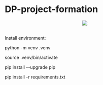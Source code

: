 # DP-project-formation


<div id="header" align="center">
  <img src= 'https://media.giphy.com/media/xTk9ZwzuWiyJ8n5Vzq/giphy.gig'>
</div>

<br>




Install environment:

python -m venv .venv

source .venv/bin/activate

pip install --upgrade pip

pip install -r requirements.txt
